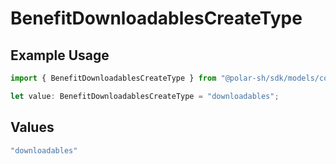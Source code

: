 # BenefitDownloadablesCreateType

## Example Usage

```typescript
import { BenefitDownloadablesCreateType } from "@polar-sh/sdk/models/components";

let value: BenefitDownloadablesCreateType = "downloadables";
```

## Values

```typescript
"downloadables"
```